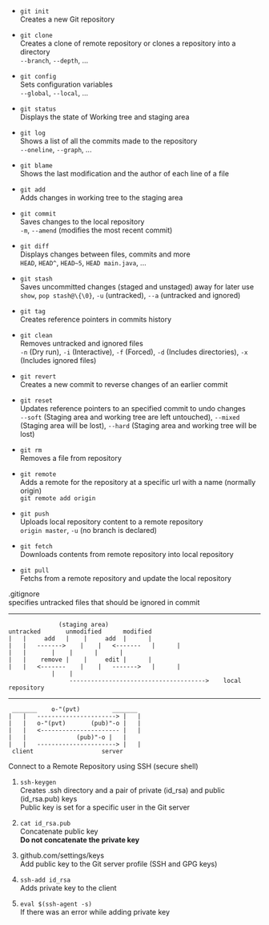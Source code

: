 * `git init`\
Creates a new Git repository

* `git clone`\
Creates a clone of remote repository or clones a repository into a directory\
`--branch`, `--depth`, ...

* `git config`\
Sets configuration variables\
`--global`, `--local`, ...

* `git status`\
Displays the state of Working tree and staging area

* `git log`\
Shows a list of all the commits made to the repository\
`--oneline`, `--graph`, ...

* `git blame`\
Shows the last modification and the author of each line of a file

* `git add`\
Adds changes in working tree to the staging area

* `git commit`\
Saves changes to the local repository\
`-m`, `--amend`	(modifies the most recent commit)

* `git diff`\
Displays changes between files, commits and more\
`HEAD`, `HEAD^`, `HEAD~5`, `HEAD main.java`, ...

* `git stash`\
Saves uncommitted changes (staged and unstaged) away for later use\
`show`, `pop stash@\{\0}`, `-u` (untracked), `--a` (untracked and ignored)

* `git tag`\
Creates reference pointers in commits history

* `git clean`\
Removes untracked and ignored files\
`-n` (Dry run), `-i` (Interactive), `-f` (Forced), `-d` (Includes directories), `-x` (Includes ignored files)

* `git revert`\
Creates a new commit to reverse changes of an earlier commit

* `git reset`\
Updates reference pointers to an specified commit to undo changes\
`--soft` (Staging area and working tree are left untouched), `--mixed` (Staging area will be lost), `--hard` (Staging area and working tree will be lost)

* `git rm`\
Removes a file from repository

* `git remote`\
Adds a remote for the repository at a specific url with a name (normally origin)\
`git remote add origin`

* `git push`\
Uploads local repository content to a remote repository\
`origin master`, `-u` (no branch is declared)

* `git fetch`\
Downloads contents from remote repository into local repository

* `git pull`\
Fetchs from a remote repository and update the local repository

.gitignore\
specifies untracked files that should be ignored in commit

------------------------------------------------------------------------------------------------
			      (staging area)
	untracked		unmodified		modified
	|	|     add	|	 |     add	|      |
	|	|   ------->	|	 |   <-------	|      |
	|	|		|	 |		|      |
	|	|    remove	|	 |     edit	|      |
	|	|   <-------	|	 |   ------->	|      |
				|	 |
				     -------------------------------------->	local repository

------------------------------------------------------------------------------------------------
	 _______	o-"(pvt)		 _______
	|	|	---------------------->	|	|
	|	|	o-"(pvt)       (pub)"-o	|	|
	|	|	<----------------------	|	|
	|	|		       (pub)"-o	|	|
	|	|	---------------------->	|	|
	 client					  server

Connect to a Remote Repository using SSH (secure shell)
1. `ssh-keygen`\
Creates .ssh directory and a pair of private (id_rsa) and public (id_rsa.pub) keys\
Public key is set for a specific user in the Git server
				
2. `cat id_rsa.pub`\
Concatenate public key\
**Do not concatenate the private key**

3. github.com/settings/keys\
Add public key to the Git server profile (SSH and GPG keys)

4. `ssh-add id_rsa`\
Adds private key to the client

5. `eval $(ssh-agent -s)`\
If there was an error while adding private key

